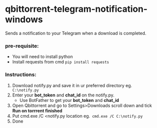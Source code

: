 # qbittorrent-telegram-notification-windows
Sends a notification to your Telegram when a download is completed.

### pre-requisite:

* You will need to install python
* Install requests from cmd
  ```pip install requests```

### Instructions:
  
  1. Download notify.py and save it in ur preferred directory
     eg.``` C:\notify.py```
  2. Enter your **bot_token** and **chat_id** on the notify.py.
     - Use BotFather to get your **bot_token** and **chat_id**
  3. Open Qbittorrent and go to Settings>Downloads scroll down and tick **Run on torrrent finished**
  4. Put cmd.exe /C <notify.py location
     eg.``` cmd.exe /C C:\notify.py```
  5. Done
